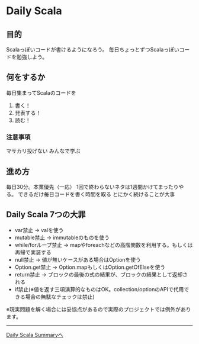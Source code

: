 # Daily Scala

## 目的

Scalaっぽいコードが書けるようになろう。
毎日ちょっとずつScalaっぽいコードを勉強しよう。

## 何をするか

毎日集まってScalaのコードを

1. 書く！
2. 発表する！
3. 読む！

### 注意事項

マサカリ投げない
みんなで学ぶ

## 進め方

毎日30分。本業優先（一応）
1回で終わらないネタは1週間かけてまったりやる。
できるだけ毎日コードを書く時間を取る
とにかく続けることが大事

## Daily Scala 7つの大罪

- var禁止 -> valを使う
- mutable禁止 -> immutableのものを使う
- while/forループ禁止 -> mapやforeachなどの高階関数を利用する。もしくは再帰で実装する
- null禁止 -> 値が無いケースがある場合はOptionを使う
- Option.get禁止 ->  Option.mapもしくはOption.getOfElseを使う
- return禁止 -> ブロックの最後の式の結果が、ブロックの結果として返却される
- if禁止(※値を返す三項演算的なものはOK。collection/optionのAPIで代用できる場合の無駄なチェックは禁止)

※現実問題を解く場合には妥協点があるので実際のプロジェクトでは例外があります。

----
[Daily Scala Summaryへ](doc/dayly_scala_summary.md)
